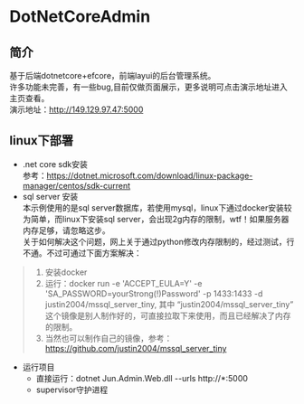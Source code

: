 # DotNetCoreAdmin
## 简介
基于后端dotnetcore+efcore，前端layui的后台管理系统。<br>
许多功能未完善，有一些bug,目前仅做页面展示，更多说明可点击演示地址进入主页查看。<br>
演示地址：http://149.129.97.47:5000
## linux下部署
*    .net core sdk安装<br>
参考：https://dotnet.microsoft.com/download/linux-package-manager/centos/sdk-current <br>
*    sql server 安装 <br>
本示例使用的是sql server数据库，若使用mysql，linux下通过docker安装较为简单，而linux下安装sql server，会出现2g内存的限制，wtf！如果服务器内存足够，请忽略这步。<br>
关于如何解决这个问题，网上关于通过python修改内存限制的，经过测试，行不通。不过可通过下面方案解决：<br>
>1. 安装docker <br>
>2. 运行：docker run -e 'ACCEPT_EULA=Y' -e 'SA_PASSWORD=yourStrong(!)Password' -p 1433:1433 -d justin2004/mssql_server_tiny,
   其中 “justin2004/mssql_server_tiny” 这个镜像是别人制作好的，可直接拉取下来使用，而且已经解决了内存的限制。  <br>
>3. 当然也可以制作自己的镜像，参考：https://github.com/justin2004/mssql_server_tiny  <br>
*    运行项目
      - 直接运行：dotnet Jun.Admin.Web.dll --urls http://*:5000
      - supervisor守护进程



